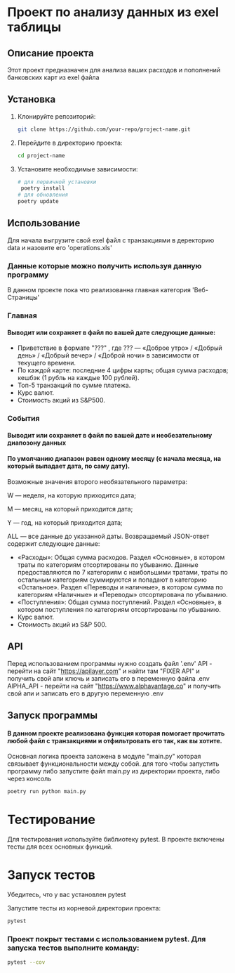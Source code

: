 # Проект по анализу данных из exel таблицы

## Описание проекта

Этот проект предназначен для анализа ваших расходов и пополнений банковских карт из exel файла

## Установка

1. Клонируйте репозиторий:
    ```bash
    git clone https://github.com/your-repo/project-name.git
    ```

2. Перейдите в директорию проекта:
    ```bash
    cd project-name
    ```

3. Установите необходимые зависимости:
    ```bash
    # для первичной установки
     poetry install
    # для обновления
    poetry update
    ```
## Использование
Для начала выгрузите свой exel файл с транзакциями в деректорию data и назовите его 'operations.xls'

### Данные которые можно получить используя данную программу
В данном проекте пока что реализованна главная категория 'Веб-Страницы'
### Главная
#### Выводит или сохраняет в файл по вашей дате следующие данные:
- Приветствие в формате 
"???"
, где 
???
 — «Доброе утро» / «Добрый день» / «Добрый вечер» / «Доброй ночи» в зависимости от текущего времени.
- По каждой карте:
последние 4 цифры карты;
общая сумма расходов;
кешбэк (1 рубль на каждые 100 рублей).
- Топ-5 транзакций по сумме платежа.
- Курс валют.
- Стоимость акций из S&P500.
### События
#### Выводит или сохраняет в файл по вашей дате и необезательному диапозону данных
#### По умолчанию диапазон равен одному месяцу (с начала месяца, на который выпадает дата, по саму дату).
Возможные значения второго необязательного параметра:

W — неделя, на которую приходится дата;

M — месяц, на который приходится дата;

Y — год, на который приходится дата;

ALL — все данные до указанной даты.
Возвращаемый JSON-ответ содержит следующие данные:

- «Расходы»:
Общая сумма расходов.
Раздел «Основные», в котором траты по категориям отсортированы по убыванию. Данные предоставляются по 7 категориям с наибольшими тратами, траты по остальным категориям суммируются и попадают в категорию «Остальное».
Раздел «Переводы и наличные», в котором сумма по категориям «Наличные» и «Переводы» отсортирована по убыванию.
- «Поступления»:
Общая сумма поступлений.
Раздел «Основные», в котором поступления по категориям отсортированы по убыванию.
- Курс валют.
- Стоимость акций из S&P 500.

## API
Перед использованием программы нужно создать файл '.env'
API - перейти на сайт "https://apilayer.com" и найти там "FIXER API" и получить свой апи ключь и записать его в переменную файла .env
AlPHA_API - перейти на сайт "https://www.alphavantage.co" и получить свой апи и записать его в другую переменную .env

## Запуск программы
#### В данном проекте реализована функция которая помогает прочитать любой файл с транзакциями и отфильтровать его так, как вы хотите.
Основная логика проекта заложена в модуле "main.py" которая связывает функциональности между собой.
для того чтобы запустить программу либо запустите файл main.py из директории проекта, либо через консоль
```bash
poetry run python main.py
```
# Тестирование
Для тестирования используйте библиотеку pytest. В проекте включены тесты для всех основных функций.

# Запуск тестов
Убедитесь, что у вас установлен pytest

Запустите тесты из корневой директории проекта:
```bash
pytest
```
### Проект покрыт тестами с использованием pytest. Для запуска тестов выполните команду:

```bash
pytest --cov
```